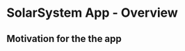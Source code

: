 SolarSystem App - Overview
===========================

Motivation for the the app
--------------------------------------


